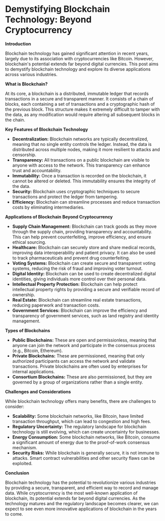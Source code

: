 # Demystifying Blockchain Technology: Beyond Cryptocurrency


**Introduction**


Blockchain technology has gained significant attention in recent years, largely due to its association with cryptocurrencies like Bitcoin. However, blockchain's potential extends far beyond digital currencies. This post aims to demystify blockchain technology and explore its diverse applications across various industries.


**What is Blockchain?**


At its core, a blockchain is a distributed, immutable ledger that records transactions in a secure and transparent manner. It consists of a chain of blocks, each containing a set of transactions and a cryptographic hash of the previous block. This structure makes it extremely difficult to tamper with the data, as any modification would require altering all subsequent blocks in the chain.


**Key Features of Blockchain Technology**


*  **Decentralization:** Blockchain networks are typically decentralized, meaning that no single entity controls the ledger. Instead, the data is distributed across multiple nodes, making it more resilient to attacks and censorship.
*  **Transparency:** All transactions on a public blockchain are visible to anyone with access to the network. This transparency can enhance trust and accountability.
*  **Immutability:** Once a transaction is recorded on the blockchain, it cannot be altered or deleted. This immutability ensures the integrity of the data.
*  **Security:** Blockchain uses cryptographic techniques to secure transactions and protect the ledger from tampering.
*  **Efficiency:** Blockchain can streamline processes and reduce transaction costs by eliminating intermediaries.


**Applications of Blockchain Beyond Cryptocurrency**


*  **Supply Chain Management:** Blockchain can track goods as they move through the supply chain, providing transparency and accountability. This can help prevent counterfeiting, improve efficiency, and ensure ethical sourcing.
*  **Healthcare:** Blockchain can securely store and share medical records, improving data interoperability and patient privacy. It can also be used to track pharmaceuticals and prevent drug counterfeiting.
*  **Voting Systems:** Blockchain can create secure and transparent voting systems, reducing the risk of fraud and improving voter turnout.
*  **Digital Identity:** Blockchain can be used to create decentralized digital identities, giving individuals more control over their personal data.
*  **Intellectual Property Protection:** Blockchain can help protect intellectual property rights by providing a secure and verifiable record of ownership.
*  **Real Estate:** Blockchain can streamline real estate transactions, reducing paperwork and transaction costs.
*  **Government Services:** Blockchain can improve the efficiency and transparency of government services, such as land registry and identity management.


**Types of Blockchains**


*  **Public Blockchains:** These are open and permissionless, meaning that anyone can join the network and participate in the consensus process (e.g., Bitcoin, Ethereum).
*  **Private Blockchains:** These are permissioned, meaning that only authorized participants can access the network and validate transactions. Private blockchains are often used by enterprises for internal applications.
*  **Consortium Blockchains:** These are also permissioned, but they are governed by a group of organizations rather than a single entity.


**Challenges and Considerations**


While blockchain technology offers many benefits, there are challenges to consider:


*  **Scalability:** Some blockchain networks, like Bitcoin, have limited transaction throughput, which can lead to congestion and high fees.
*  **Regulatory Uncertainty:** The regulatory landscape for blockchain technology is still evolving, which can create uncertainty for businesses.
*  **Energy Consumption:** Some blockchain networks, like Bitcoin, consume a significant amount of energy due to the proof-of-work consensus mechanism.
*  **Security Risks:** While blockchain is generally secure, it is not immune to attacks. Smart contract vulnerabilities and other security flaws can be exploited.


**Conclusion**


Blockchain technology has the potential to revolutionize various industries by providing a secure, transparent, and efficient way to record and manage data. While cryptocurrency is the most well-known application of blockchain, its potential extends far beyond digital currencies. As the technology matures and the regulatory landscape becomes clearer, we can expect to see even more innovative applications of blockchain in the years to come.

